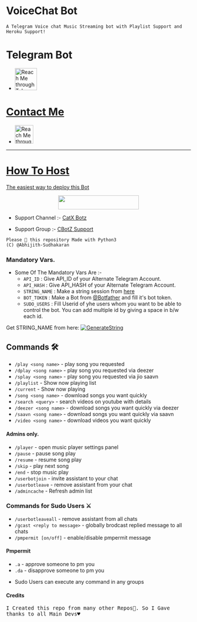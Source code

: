 # VoiceChat Bot
`A Telegram Voice chat Music Streaming bot with Playlist Support and Heroku Support!`
# Telegram Bot
- <a href="https://t.me/Aami_song_bot">
    <img src="https://www.vectorlogo.zone/logos/github/github-icon.svg" alt="Reach Me through Telegram" height="60" width="60">

# Contact Me
- <a href="https://t.me/Telecat_X">
    <img src="https://www.vectorlogo.zone/logos/telegram/telegram-icon.svg" alt="Reach Me through Telegram" height="50" width="50">

---
# How To Host
The easiest way to deploy this Bot
<p align="center"><a href="https://heroku.com/deploy?template=https://github.com/Abhijith-Sudhakaran/VoiceChat_Song_bot"> <img src="https://img.shields.io/badge/Deploy%20To%20Heroku-red?style=for-the-badge&logo=heroku" width="220" height="38.45"/></a></p>


- Support Channel :- [CatX Botz](http://t.me/CatX_botz)

- Support Group :- [CBotZ Support](http://t.me/CatX_botz_chat)


```
Please 🌟 this repository Made with Python3
(C) @Abhijith-Sudhakaran

```



### Mandatory Vars.

- Some Of The Mandatory Vars Are :-
   - `API_ID` :  Give API_ID of your Alternate Telegram Account.
   - `API_HASH` :  Give API_HASH of your Alternate Telegram Account.
   - `STRING_NAME` :  Make a string session from [here](https://replit.com/AbhijithKs/Vcbot_string)
   - `BOT_TOKEN` :  Make a Bot from [@Botfather](https://t.me/botfather) and fill it's bot token.
   - `SUDO_USERS` :  Fill Userid of yhe users whom you want to be able to control the bot. You can add multiple id by giving a space in b/w each id.

Get STRING_NAME from here:  [![GenerateString](https://img.shields.io/badge/repl.it-generateString-yellowgreen)](https://replit.com/AbhijithKs/Vcbot_String)





## Commands 🛠

- `/play <song name>` - play song you requested
- `/dplay <song name>` - play song you requested via deezer
- `/splay <song name>` - play song you requested via jio saavn
- `/playlist` - Show now playing list
- `/current` - Show now playing
- `/song <song name>` - download songs you want quickly
- `/search <query>` - search videos on youtube with details
- `/deezer <song name>` - download songs you want quickly via deezer
- `/saavn <song name>` - download songs you want quickly via saavn
- `/video <song name>` - download videos you want quickly

#### Admins only.
- `/player` - open music player settings panel
- `/pause` - pause song play
- `/resume` - resume song play
- `/skip` - play next song
- `/end` - stop music play
- `/userbotjoin` - invite assistant to your chat
- `/userbotleave` - remove assistant from your chat
- `/admincache` - Refresh admin list

### Commands for Sudo Users ⚔️
- `/userbotleaveall` - remove assistant from all chats
- `/gcast <reply to message>` - globally brodcast replied message to all chats
- `/pmpermit [on/off]` - enable/disable pmpermit message

#### Pmpermit
- `.a` - approve someone to pm you
- `.da` - disapprove someone to pm you
+ Sudo Users can execute any command in any groups

####  Credits
<samp> I Created this repo from many other Repos🤗. So I Gave thanks to all Main Devs♥️ </samp>
